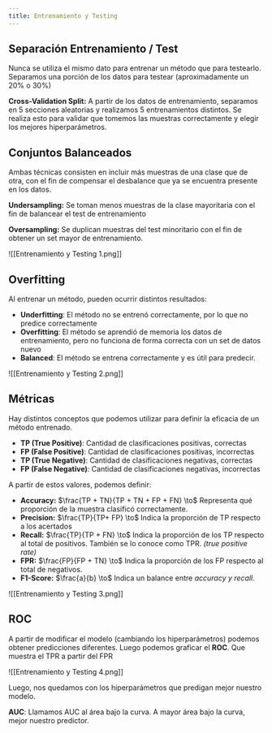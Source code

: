 ```yaml
---
title: Entrenamiento y Testing
---
```


## Separación Entrenamiento / Test

Nunca se utiliza el mismo dato para entrenar un método que para testearlo. Separamos una porción de los datos para testear (aproximadamente un $20\%$ o $30\%$)

**Cross-Validation Split:** A partir de los datos de entrenamiento, separamos en 5 secciones aleatorias y realizamos 5 entrenamientos distintos. Se realiza esto para validar que tomemos las muestras correctamente y elegir los mejores hiperparámetros.

## Conjuntos Balanceados

Ambas técnicas consisten en incluir más muestras de una clase que de otra, con el fin de compensar el desbalance que ya se encuentra presente en los datos.

**Undersampling:** Se toman menos muestras de la clase mayoritaria con el fin de balancear el test de entrenamiento

**Oversampling:** Se duplican muestras del test minoritario con el fin de obtener un set mayor de entrenamiento.

![[Entrenamiento y Testing 1.png]]

## Overfitting

Al entrenar un método, pueden ocurrir distintos resultados:

- **Underfitting**: El método no se entrenó correctamente, por lo que no predice correctamente
- **Overfitting**: El método se aprendió de memoria los datos de entrenamiento, pero no funciona de forma correcta con un set de datos nuevo
- **Balanced**: El método se entrena correctamente y es útil para predecir.

![[Entrenamiento y Testing 2.png]]

## Métricas

Hay distintos conceptos que podemos utilizar para definir la eficacia de un método entrenado.

- **TP (True Positive)**: Cantidad de clasificaciones positivas, correctas
- **FP (False Positive)**: Cantidad de clasificaciones positivas, incorrectas
- **TP (True Negative)**: Cantidad de clasificaciones negativas, correctas
- **FP (False Negative)**: Cantidad de clasificaciones negativas, incorrectas

A partir de estos valores, podemos definir:

- **Accuracy:** $\frac{TP + TN}{TP + TN + FP + FN} \to$ Representa qué proporción de la muestra clasificó correctamente.
- **Precision:** $\frac{TP}{TP+ FP} \to$ Indica la proporción de TP respecto a los acertados
- **Recall:** $\frac{TP}{TP + FN} \to$ Indica la proporción de los TP respecto al total de positivos. También se lo conoce como TPR. *(true positive rate)*
- **FPR:** $\frac{FP}{FP + TN} \to$ Indica la proporción de los FP respecto al total de negativos.
- **F1-Score:** $\frac{a}{b} \to$ Indica un balance entre *accuracy y recall.*

![[Entrenamiento y Testing 3.png]]

## ROC

A partir de modificar el modelo (cambiando los hiperparámetros) podemos obtener predicciones diferentes. Luego podemos graficar el **ROC**. Que muestra el TPR a partir del FPR

![[Entrenamiento y Testing 4.png]]

Luego, nos quedamos con los hiperparámetros que predigan mejor nuestro modelo.

**AUC**: Llamamos AUC al área bajo la curva. A mayor área bajo la curva, mejor nuestro predictor.
